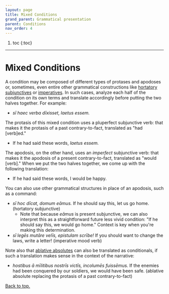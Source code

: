 ```yaml
---
layout: page
title: Mixed Conditions
grand_parent: Grammatical presentation
parent: Conditions
nav_order: 4
---
```


1. toc
{:toc}

***

# Mixed Conditions

A condition may be composed of different types of protases and apodoses or, sometimes, even entire other grammatical constructions like [hortatory subjunctives](../../18-orders/independent-subjunctive/#hortatory-subjunctive/) or [imperatives](../../18-orders/imperative/). In such cases, analyze each half of the condition on its own terms and translate accordingly before putting the two halves together. For example:

- *sī haec verba dīxisset, laetus essem.*

The protasis of this mixed condition uses a pluperfect subjunctive verb: that makes it the protasis of a past contrary-to-fact, translated as "had [verb]ed."  

- If he had said these words, *laetus essem.*

The apodosis, on the other hand, uses an *imperfect* subjunctive verb: that makes it the apodosis of a present contrary-to-fact, translated as "would [verb]." When we put the two halves together, we come up with the following translation:

- If he had said these words, I would be happy.

You can also use other grammatical structures in place of an apodosis, such as a command:

- *sī hoc dīcat, domum eāmus.* If he should say this, let us go home. (hortatory subjunctive)
  - Note that because *eāmus* is present subjunctive, we can also interpret this as a straightforward future less vivid condition: "If he should say this, we would go home." Context is key when you're making this determination.
- *sī legēs mutāre velīs, epistulam scrībe!* If you should want to change the laws, write a letter! (imperative mood verb)

Note also that [ablative absolutes](../../10-participles/ablative-absolute/) can also be translated as conditionals, if such a translation makes sense in the context of the narrative:

- *hostibus ā mīlitibus nostrīs victīs, incolumēs fuissēmus.* If the enemies had been conquered by our soldiers, we would have been safe. (ablative absolute replacing the protasis of a past contrary-to-fact)

[Back to top.](#top)
